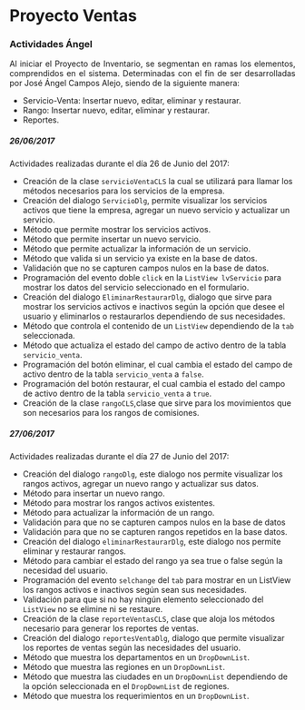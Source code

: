 <h1>Proyecto Ventas</h1>
<h3>Actividades Ángel</h3>

<P style="text-align:justify;">Al iniciar el Proyecto de Inventario,   se segmentan en ramas los elementos, comprendidos en el sistema.
Determinadas con el fin de ser desarrolladas por José Ángel Campos Alejo, siendo de la siguiente manera:</P>

* Servicio-Venta: Insertar nuevo, editar, eliminar y restaurar.
* Rango: Insertar nuevo, editar, eliminar y restaurar.
* Reportes.
<h5>26/06/2017</h5>
Actividades realizadas durante el día 26 de Junio del 2017:

* Creación de la clase <code>servicioVentaCLS</code> la cual se utilizará para llamar los métodos necesarios para los servicios de la empresa.
* Creación del dialogo <code>ServicioDlg</code>, permite visualizar los servicios activos que tiene la empresa, agregar un nuevo servicio y actualizar un servicio.
* Método que permite mostrar los servicios activos.
* Método que permite insertar un nuevo servicio.
* Método que permite actualizar la información de un servicio.
* Método que valida si un servicio ya existe en la base de datos.
* Validación que no se capturen campos nulos en la base de datos.
* Programación del evento doble <code>click</code> en la <code>ListView</code><code> lvServicio</code> para mostrar los datos del servicio seleccionado en el formulario.
* Creación del dialogo <code>EliminarRestaurarDlg</code>, dialogo que sirve para mostrar los servicios activos e inactivos según la opción que desee el usuario y eliminarlos o restaurarlos dependiendo de sus necesidades.
* Método que controla el contenido de un <code>ListView</code> dependiendo de  la <code>tab</code> seleccionada.
* Método que actualiza el estado del campo de activo dentro de la tabla <code>servicio_venta</code>.
* Programación del botón eliminar, el cual cambia el estado del campo de activo dentro de la tabla <code>servicio_venta</code> a <code>false</code>.
* Programación del botón restaurar, el cual cambia el estado del campo de activo dentro de la tabla <code>servicio_venta</code> a <code>true</code>.
* Creación de la clase <code>rangoCLS</code>,clase que sirve para los movimientos que son necesarios para los rangos de comisiones.

<h5>27/06/2017</h5>
Actividades realizadas durante el día 27 de Junio del 2017:

* Creación del dialogo <code>rangoDlg</code>, este dialogo nos permite visualizar los rangos activos, agregar un nuevo rango y actualizar sus datos.
* Método para insertar un nuevo rango.
* Método para mostrar los rangos activos existentes.
* Método para actualizar la información de un rango.
* Validación para que no se capturen campos nulos en la base de datos
* Validación para que no se capturen rangos repetidos en la base datos.
* Creación del dialogo <code>eliminarRestaurarDlg</code>, este dialogo nos permite eliminar y restaurar rangos.
* Método para cambiar el estado del rango ya sea true o false según la necesidad del usuario.
* Programación del evento <code>selchange</code> del <code>tab</code> para mostrar en un ListView los rangos activos e inactivos según sean sus necesidades.
* Validación para que si no hay ningún elemento seleccionado del <code>ListView</code> no se elimine ni se restaure.
* Creación de la clase <code>reporteVentasCLS</code>, clase que aloja los métodos necesario para generar los reportes de ventas.
* Creación del dialogo <code>reportesVentaDlg</code>, dialogo que permite visualizar los reportes de ventas según las necesidades del usuario.
* Método que muestra los departamentos en un <code>DropDownList</code>.
* Método que muestra las regiones en un <code>DropDownList</code>.
* Método que muestra las ciudades en un <code>DropDownList</code> dependiendo de la opción seleccionada en el <code>DropDownList</code> de regiones.
* Método que muestra los requerimientos en un <code>DropDownList</code>.

